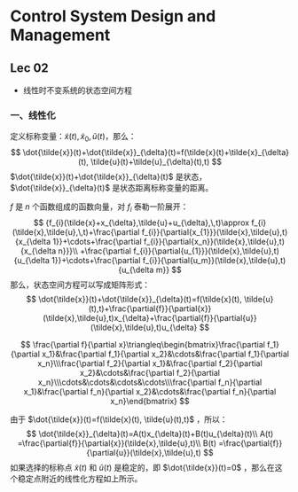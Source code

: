# Control System Design and Management

## Lec 02

- 线性时不变系统的状态空间方程

### 一、线性化

定义标称变量：$\tilde{x}(t),\tilde{x}_0,\tilde{u}(t)$，那么：
$$
\dot{\tilde{x}}(t)+\dot{\tilde{x}}_{\delta}(t)=f(\tilde{x}(t)+\tilde{x}_{\delta}(t), \tilde{u}(t)+\tilde{u}_{\delta}(t),t)
$$
$\dot{\tilde{x}}(t)+\dot{\tilde{x}}_{\delta}(t)$ 是状态，$\dot{\tilde{x}}_{\delta}(t)$ 是状态距离标称变量的距离。

$f$ 是 $n$ 个函数组成的函数向量，对 $f_i$ 泰勒一阶展开：
$$
{f_{i}(\tilde{x}+x_{\delta},\tilde{u}+u_{\delta},\,t)\approx f_{i}(\tilde{x},\tilde{u},\,t)+\frac{\partial f_{i}}{\partial{x_{1}}}(\tilde{x},\tilde{u},t){x_{\delta 1}}+\cdots+\frac{\partial f_{i}}{\partial{x_n}}(\tilde{x},\tilde{u},t){x_{\delta n}}}\\
+\frac{\partial f_{i}}{\partial{u_{1}}}(\tilde{x},\tilde{u},t){u_{\delta 1}}+\cdots+\frac{\partial f_{i}}{\partial{u_m}}(\tilde{x},\tilde{u},t){u_{\delta m}}
$$
那么，状态空间方程可以写成矩阵形式：
$$
\dot{\tilde{x}}(t)+\dot{\tilde{x}}_{\delta}(t)=f(\tilde{x}(t), \tilde{u}(t),t)+\frac{\partial{f}}{\partial{x}}(\tilde{x},\tilde{u},t)x_{\delta}+\frac{\partial{f}}{\partial{u}}(\tilde{x},\tilde{u},t)u_{\delta}
$$

$$
\frac{\partial f}{\partial x}\triangleq\begin{bmatrix}\frac{\partial f_1}{\partial x_1}&\frac{\partial f_1}{\partial x_2}&\cdots&\frac{\partial f_1}{\partial x_n}\\\frac{\partial f_2}{\partial x_1}&\frac{\partial f_2}{\partial x_2}&\cdots&\frac{\partial f_2}{\partial x_n}\\\cdots&\cdots&\cdots&\cdots\\\frac{\partial f_n}{\partial x_1}&\frac{\partial f_n}{\partial x_2}&\cdots&\frac{\partial f_n}{\partial x_n}\end{bmatrix}
$$

由于 $\dot{\tilde{x}}(t)=f(\tilde{x}(t), \tilde{u}(t),t)$ ，所以：
$$
\dot{\tilde{x}}_{\delta}(t)=A(t)x_{\delta}(t)+B(t)u_{\delta}(t)\\
A(t) =\frac{\partial{f}}{\partial{x}}(\tilde{x},\tilde{u},t)\\
B(t) =\frac{\partial{f}}{\partial{u}}(\tilde{x},\tilde{u},t)
$$
如果选择的标称点 $\tilde{x}(t)$ 和 $\tilde{u}(t)$ 是稳定的，即 $\dot{\tilde{x}}(t)=0$ ，那么在这个稳定点附近的线性化方程如上所示。

